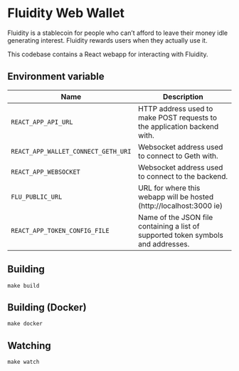 
# Fluidity Web Wallet

Fluidity is a stablecoin for people who can’t afford to leave their
money idle generating interest. Fluidity rewards users when they actually
use it.

This codebase contains a React webapp for interacting with Fluidity.

## Environment variable

|                Name                 |                                Description
|-------------------------------------|-----------------------------------------------------------------------------------|
| `REACT_APP_API_URL`                 | HTTP address used to make POST requests to the application backend with.          |
| `REACT_APP_WALLET_CONNECT_GETH_URI` | Websocket address used to connect to Geth with.                                   |
| `REACT_APP_WEBSOCKET`               | Websocket address used to connect to the backend.                                 |
| `FLU_PUBLIC_URL`                    | URL for where this webapp will be hosted (http://localhost:3000 ie)               |
| `REACT_APP_TOKEN_CONFIG_FILE`       | Name of the JSON file containing a list of supported token symbols and addresses. |

## Building

	make build

## Building (Docker)

	make docker

## Watching

	make watch
